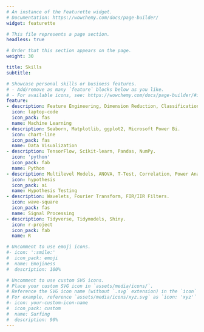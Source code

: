 ```yaml
---
# An instance of the Featurette widget.
# Documentation: https://wowchemy.com/docs/page-builder/
widget: featurette

# This file represents a page section.
headless: true

# Order that this section appears on the page.
weight: 30

title: Skills
subtitle:

# Showcase personal skills or business features.
# - Add/remove as many `feature` blocks below as you like.
# - For available icons, see: https://wowchemy.com/docs/page-builder/#icons
feature:
- description: Feature Engineering, Dimension Reduction, Classification, Regression, Hyperparameter Optimization.
  icon: laptop-code
  icon_pack: fas
  name: Machine Learning
- description: Seaborn, Matplotlib, ggplot2, Microsoft Power Bi.
  icon: chart-line
  icon_pack: fas
  name: Data Visualization
- description: TensorFlow, Scikit-learn, Pandas, NumPy.
  icon: 'python'
  icon_pack: fab
  name: Python
- description: Multilevel Models, ANOVA, T-Test, Correlation, Power Analysis.
  icon: hypothesis
  icon_pack: ai
  name: Hypothesis Testing
- description: Wavelets, Fourier Transform, FIR/IIR Filters.
  icon: wave-square
  icon_pack: fas
  name: Signal Processing
- description: Tidyverse, Tidymodels, Shiny.
  icon: r-project
  icon_pack: fab
  name: R

# Uncomment to use emoji icons.
#- icon: ':smile:'
#  icon_pack: emoji
#  name: Emojiness
#  description: 100% 

# Uncomment to use custom SVG icons.
# Place your custom SVG icon in `assets/media/icons/`.
# Reference the SVG icon name (without `.svg` extension) in the `icon` field.
# For example, reference `assets/media/icons/xyz.svg` as `icon: 'xyz'`
#- icon: your-custom-icon-name
#  icon_pack: custom
#  name: Surfing
#  description: 90%
---
```

